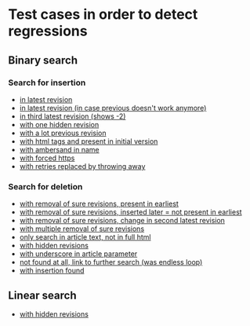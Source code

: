 # Test cases in order to detect regressions
## Binary search
### Search for insertion
* [in latest revision](
http://wikipedia.ramselehof.de/wikiblame.php?project=wikipedia&article=Sauergas&needle=Nordwestlich+von+Wildshausen+Fabrik&lang=de&limit=500&offjahr=2017&offmon=10&offtag=21&offhour=23&offmin=55&searchmethod=int&order=desc&force_wikitags=on&user_lang=de&ignorefirst=0)
* [in latest revision (in case previous doesn't work anymore)](http://wikipedia.ramselehof.de/wikiblame.php?project=wikipedia&article=PS-Speicher&needle=bereiten+%5B%5BNutzfahrze&lang=de&limit=500&offjahr=2017&offmon=10&offtag=21&offhour=23&offmin=55&searchmethod=int&order=desc&force_wikitags=off&user_lang=de&ignorefirst=0)
* [in third latest revision (shows -2)](http://wikipedia.ramselehof.de/wikiblame.php?user_lang=de&lang=de&project=wikipedia&article=Hekatron&needle=153+Mio&skipversions=0&ignorefirst=0&limit=500&offtag=11&offmon=11&offjahr=2016&searchmethod=int&order=desc&force_wikitags=on&user=)
* [with one hidden revision](http://wikipedia.ramselehof.de/wikiblame.php?lang=en&project=wikipedia&article=Human+trafficking&needle=one+place+to+another&skipversions=0&ignorefirst=0&limit=500&offtag=22&offmon=10&offjahr=2017&searchmethod=int&order=desc)
* [with a lot previous revision](http://wikipedia.ramselehof.de/wikiblame.php?user_lang=de&lang=de&project=wikipedia&article=Deutschland&needle=Adenauer&skipversions=0&ignorefirst=0&limit=500&offtag=22&offmon=10&offjahr=2017&searchmethod=int&order=desc&user=)
* [with html tags and present in initial version](http://wikipedia.ramselehof.de/wikiblame.php?user_lang=en&lang=fr&project=wikipedia&article=Mod%C3%A8le%3AM%C3%A9ta+bandeau+d%27%C3%A9v%C3%A9nement+r%C3%A9cent&needle=%3Cu%3E&skipversions=0&ignorefirst=0&limit=50&offmon=10&offtag=23&offjahr=2017&searchmethod=int&order=desc&force_wikitags=on)
* [with ambersand in name](http://wikipedia.ramselehof.de/wikiblame.php?user_lang=en&lang=en&project=wikipedia&article=B%26H+Photo+Video&needle=until+Saturday+evening&skipversions=0&ignorefirst=0&offtag=10&offmon=12&offjahr=2009&order=desc&searchmethod=int&limit=500)
* [with forced https](http://wikipedia.ramselehof.de/wikiblame.php?user_lang=en&lang=wikitech&project=wikimedia&article=Deployments&needle=Week+of+June&skipversions=0&ignorefirst=0&limit=500&offmon=6&offtag=24&offjahr=2013&searchmethod=int&order=desc&force_wikitags=on)
* [with retries replaced by throwing away](http://wikipedia.ramselehof.de/wikiblame.php?user_lang=de&lang=de&project=wikipedia&article=Kondom&needle=Ab+1930&skipversions=0&ignorefirst=0&limit=250&offtag=2&offmon=4&offjahr=2006&searchmethod=int&order=desc)

### Search for deletion
* [with removal of sure revisions, present in earliest](http://wikipedia.ramselehof.de/wikiblame.php?user_lang=de&lang=de&project=wikipedia&article=Europ%C3%A4ischer_Stabilit%C3%A4tsmechanismus&needle=eraltet%7Cseit%3D2013%7Cdes+Artikels%7CHat+d&skipversions=0&ignorefirst=0&limit=500&offtag=21&offmon=10&offjahr=2017&searchmethod=int&order=desc&binary_search_inverse=on&force_wikitags=on&user=)
* [with removal of sure revisions, inserted later = not present in earliest](http://wikipedia.ramselehof.de/wikiblame.php?user_lang=ru&lang=ru&project=wikipedia&article=%D0%A3%D1%87%D0%B0%D1%81%D1%82%D0%BD%D0%B8%D0%BA%3AJack_who_built_the_house%2Fcopy_wikilinks.js&needle=refactor&skipversions=0&ignorefirst=0&limit=100&offtag=25&offmon=4&offjahr=2016&searchmethod=int&order=desc&binary_search_inverse=on&user=)
* [with removal of sure revisions, change in second latest revision](http://wikipedia.ramselehof.de/wikiblame.php?project=wikipedia&article=Women%E2%80%99s_International_Zionist_Organisation&needle=%7B%7BNur+Liste%7D%7D&lang=de&limit=500&offjahr=2017&offmon=10&offtag=21&offhour=23&offmin=55&searchmethod=int&order=desc&force_wikitags=off&user_lang=de&ignorefirst=0&binary_search_inverse=on)
* [with multiple removal of sure revisions](http://wikipedia.ramselehof.de/wikiblame.php?user_lang=de&lang=de&project=wikipedia&article=Napoleon_Bonaparte&needle=%7CDenkm%C3%A4ler%2C+Napoleon+als+Namensgeber+von+Bauw&skipversions=0&ignorefirst=0&limit=300&offtag=17&offmon=10&offjahr=2017&searchmethod=int&order=desc&binary_search_inverse=on)
* [only search in article text, not in full html](http://wikipedia.ramselehof.de/wikiblame.php?user_lang=en&lang=en&project=wikipedia&article=Carnivore&needle=strict&skipversions=0&ignorefirst=0&limit=500&offmon=2&offtag=15&offjahr=2016&searchmethod=int&order=desc&user=)
* [with hidden revisions](http://wikipedia.ramselehof.de/wikiblame.php?user_lang=en&lang=en&project=wikipedia&article=Lisgar_Collegiate_Institute&needle=Simon+Pulsifer+-+%22King%22+of+Wikipedia&skipversions=0&ignorefirst=0&limit=500&offmon=3&offtag=16&offjahr=2016&searchmethod=int&order=asc&binary_search_inverse=on&user=)
* [with underscore in article parameter](http://wikipedia.ramselehof.de/wikiblame.php?project=wikipedia&article=Human_trafficking&needle=one+place+to+another&lang=en&limit=500&offjahr=2014&offmon=04&offtag=22&offhour=21&offmin=30&searchmethod=int&order=desc&force_wikitags=off&user_lang=de)
* [not found at all, link to further search (was endless loop)](http://wikipedia.ramselehof.de/wikiblame.php?user_lang=de&lang=de&project=wikipedia&article=Benutzer+Diskussion%3ADoc.Heintz&needle=Vorlage%3ABilderwunsch&skipversions=0&ignorefirst=0&limit=500&offtag=31&offmon=10&offjahr=2017&searchmethod=int&order=desc&binary_search_inverse=on&force_wikitags=on&user=
)
* [with insertion found](http://wikipedia.ramselehof.de/wikiblame.php?user_lang=de&lang=de&project=wikipedia&article=Mandorla&needle=berbildert%7D%7D&skipversions=0&ignorefirst=0&limit=500&offtag=3&offmon=11&offjahr=2017&searchmethod=int&order=desc&binary_search_inverse=on)
## Linear search
* [with hidden revisions](http://wikipedia.ramselehof.de/wikiblame.php?project=wikipedia&article=AEG-Kleinow-Gestell&needle=18.047&lang=de&limit=50&offjahr=2015&offmon=11&offtag=2&offhour=23&offmin=55&searchmethod=lin&order=desc&force_wikitags=off&user_lang=de&ignorefirst=0&binary_search_inverse=false)
